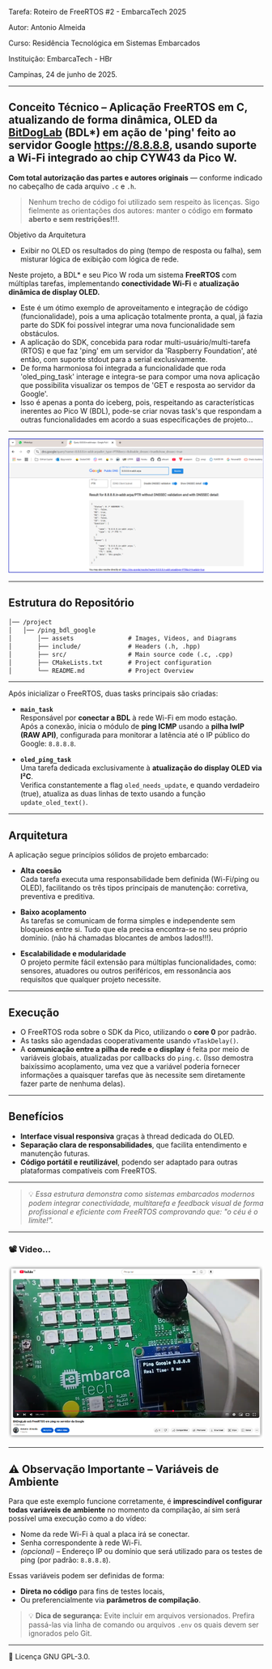 Tarefa: Roteiro de FreeRTOS #2 - EmbarcaTech 2025

Autor: Antonio Almeida

Curso: Residência Tecnológica em Sistemas Embarcados

Instituição: EmbarcaTech - HBr

Campinas, 24 de junho de 2025.

---

## Conceito Técnico – Aplicação FreeRTOS em C, atualizando de forma dinâmica, OLED da [BitDogLab](https://github.com/BitDogLab/BitDogLab) (BDL*) em ação de 'ping' feito ao servidor Google https://8.8.8.8, usando suporte a Wi-Fi integrado ao chip CYW43 da Pico W.
**Com total autorização das partes e autores originais** — conforme indicado no cabeçalho de cada arquivo `.c` e `.h`.  
> Nenhum trecho de código foi utilizado sem respeito às licenças. Sigo fielmente as orientações dos autores: manter o código em **formato aberto e sem restrições!!!**.

Objetivo da Arquitetura
- Exibir no OLED os resultados do ping (tempo de resposta ou falha), sem misturar lógica de exibição com lógica de rede.

Neste projeto, a BDL* e seu Pico W roda um sistema **FreeRTOS** com múltiplas tarefas, implementando **conectividade Wi-Fi** e **atualização dinâmica de display OLED.**

- Este é um ótimo exemplo de aproveitamento e integração de código (funcionalidade), pois a uma aplicação totalmente pronta, a qual, já fazia parte do SDK foi possível integrar uma nova funcionalidade sem obstáculos.
- A aplicação do SDK, concebida para rodar multi-usuário/multi-tarefa (RTOS) e que faz 'ping' em um servidor da 'Raspberry Foundation', até então, com suporte stdout para a serial exclusivamente.
- De forma harmoniosa foi integrada a funcionalidade que roda 'oled_ping_task' interage e integra-se para compor uma nova aplicação que possibilita visualizar os tempos de 'GET e resposta ao servidor da Google'.
- Isso é apenas a ponta do iceberg, pois, respeitando as características inerentes ao Pico W (BDL), pode-se criar novas task's que respondam a outras funcionalidades em acordo a suas especificações de projeto...

---

![Ping to Google DNS via OLED](https://github.com/EmbarcaTech-2025/tarefa-freertos-2-antonio-almeida/blob/main/assets/DNS%208888%20Google.png)

---

## Estrutura do Repositório
```
│── /project
│   │── /ping_bdl_google
│       │── assets               # Images, Videos, and Diagrams
│       ├── include/             # Headers (.h, .hpp)
│       ├── src/                 # Main source code (.c, .cpp)
│       ├── CMakeLists.txt       # Project configuration
│       └── README.md            # Project Overview
```
---

Após inicializar o FreeRTOS, duas tasks principais são criadas:

- **`main_task`**  
  Responsável por **conectar a BDL** à rede Wi-Fi em modo estação.  
  Após a conexão, inicia o módulo de **ping ICMP** usando a **pilha lwIP (RAW API)**, configurada para monitorar a latência até o IP público do Google: `8.8.8.8`.

- **`oled_ping_task`**  
  Uma tarefa dedicada exclusivamente à **atualização do display OLED via I²C**.  
  Verifica constantemente a flag `oled_needs_update`, e quando verdadeiro (true), atualiza as duas linhas de texto usando a função `update_oled_text()`.

---

## Arquitetura

A aplicação segue princípios sólidos de projeto embarcado:

- **Alta coesão**  
  Cada tarefa executa uma responsabilidade bem definida (Wi-Fi/ping ou OLED), facilitando os três tipos principais de manutenção: corretiva, preventiva e preditiva.

- **Baixo acoplamento**  
  As tarefas se comunicam de forma simples e independente sem bloqueios entre si. Tudo que ela precisa encontra-se no seu próprio domínio. (não há chamadas blocantes de ambos lados!!!).

- **Escalabilidade e modularidade**  
  O projeto permite fácil extensão para múltiplas funcionalidades, como: sensores, atuadores ou outros periféricos, em ressonância aos requisítos que qualquer projeto necessite.

---

## Execução

- O FreeRTOS roda sobre o SDK da Pico, utilizando o **core 0** por padrão.
- As tasks são agendadas cooperativamente usando `vTaskDelay()`.
- A **comunicação entre a pilha de rede e o display** é feita por meio de variáveis globais, atualizadas por callbacks do `ping.c`. (Isso demostra baixíssimo acoplamento, uma vez que a variável poderia fornecer informações a quaisquer tarefas que às necessite sem diretamente fazer parte de nenhuma delas).

---

## Benefícios

- **Interface visual responsiva** graças à thread dedicada do OLED.
- **Separação clara de responsabilidades**, que facilita entendimento e manutenção futuras.
- **Código portátil e reutilizável**, podendo ser adaptado para outras plataformas compatíveis com FreeRTOS.

---

> 💡 *Essa estrutura demonstra como sistemas embarcados modernos podem integrar conectividade, multitarefa e feedback visual de forma profissional e eficiente com FreeRTOS comprovando que: "o céu é o limite!".*

---

### 📽️ Video... 

[![Vídeo de Apresentação do Projeto](https://github.com/EmbarcaTech-2025/tarefa-freertos-2-antonio-almeida/blob/main/assets/ping.png)](https://www.youtube.com/watch?v=GLwqQY0oyi4)

---

## ⚠️ Observação Importante – Variáveis de Ambiente

Para que este exemplo funcione corretamente, é **imprescindível configurar todas variáveis de ambiente** no momento da compilação, aí sim será possível uma execução como a do vídeo:

- Nome da rede Wi-Fi à qual a placa irá se conectar.
- Senha correspondente à rede Wi-Fi.
- *(opcional)* – Endereço IP ou domínio que será utilizado para os testes de ping (por padrão: `8.8.8.8`).

Essas variáveis podem ser definidas de forma:

- **Direta no código** para fins de testes locais,
- Ou preferencialmente via **parâmetros de compilação**.

> 💡 **Dica de segurança:** Evite incluir em arquivos versionados. Prefira passá-las via linha de comando ou arquivos `.env` os quais devem ser ignorados pelo Git.

---

📜 Licença
GNU GPL-3.0.
